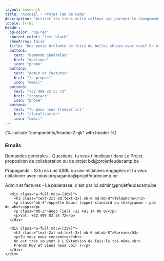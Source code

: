 ```yaml
---
layout: base.njk
title: "Accueil - Projet Feu de Camp"
description: "Attiser les liens entre celleux qui portent le changement et celleux qui le racontent"
locale: fr-BE
header:
  bg-color: "bg-red"
  content-color: "text-black"
  showArrow: false
  title: "Une envie brûlante de faire de belles choses avec nous? On est tout feux tout flamme!"
  button1:
    text: "Demande générales"
    href: "#actions"
    icon: "phone"
  button2:
    text: "Admin et factures"
    href: "/a-propos"
    icon: "email"
  button3:
    text: "+32 499 83 55 72"
    href: "/contact"
    icon: "phone"
  button4:
    text: "Tu peux nous trouver ici"
    href: "/localisation"
    icon: "email"
---
```


{% include "components/header-2.njk" with header %}

<section class="min-h-min flex flex-col md:flex-row gap-8 py-16 md:py-32 px-4">
  <div class="w-[87.5vw] max-w-[1680px] mx-auto">
    <div class="flex flex-col md:flex-row gap-8 md:gap-16">
      <div class="w-full md:w-[35%]">
        <h3 class="text-2xl md:text-3xl mb-6 md:mb-8">Emails</h3>
        <p class="mb-4">Demandes générales - Questions, tu veux t'impliquer dans Le Projet, proposition de collaboration ou de projet <span class="text-red">bxl@projetfeudecamp.be</span></p>
        <p class="mb-4">Propaganda - Si tu es une ASBL ou une initiatives engagées et tu veux collaborer avec nous <span class="text-red">propaganda@projetfeudecamp.be</span></p>
        <p>Admin et factures - La paperasse, c'est par ici <span class="text-red">admin@projetfeudecamp.be</span></p>
      </div>

      <div class="w-full md:w-[30%]">
        <h3 class="text-2xl md:text-3xl mb-6 md:mb-8">Téléphone</h3>
        <p class="mb-4">Appelle Nous! (appel standard ou télégramme – pas de whatsapp)</p>
        <p class="mb-2">Hugo (iel) +32 491 14 00 86</p>
        <p>Val: +32 499 83 55 72</p>
      </div>

      <div class="w-full md:w-[35%]">
        <h3 class="text-2xl md:text-3xl mb-6 md:mb-8">Bureau</h3>
        <p>Tu veux nous rencontrer?<br>
        On est très souvent à L'Extension de Fais-le toi-même.<br>
        Prends RDV et viens nous voir !</p>
      </div>
    </div>
  </div>
</section>

</main>
